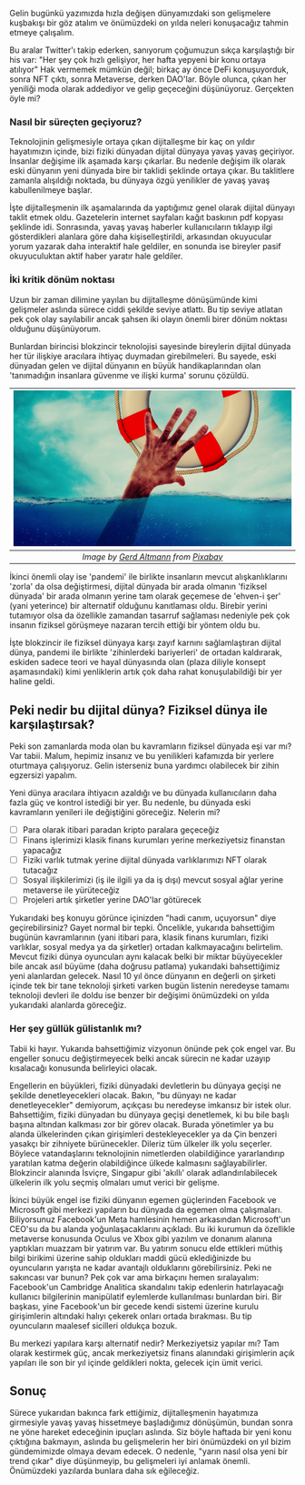 Gelin bugünkü yazımızda hızla değişen dünyamızdaki son gelişmelere kuşbakışı bir göz atalım ve önümüzdeki on yılda neleri konuşacağız tahmin etmeye çalışalım. 

Bu aralar Twitter'ı takip ederken, sanıyorum çoğumuzun sıkça karşılaştığı bir his var: "Her şey çok hızlı gelişiyor, her hafta yepyeni bir konu ortaya atılıyor" Hak vermemek mümkün değil; birkaç ay önce DeFi konuşuyorduk, sonra NFT çıktı, sonra Metaverse, derken DAO'lar. Böyle olunca, çıkan her yeniliği moda olarak addediyor ve gelip geçeceğini düşünüyoruz. Gerçekten öyle mi?

### Nasıl bir süreçten geçiyoruz?
Teknolojinin gelişmesiyle ortaya çıkan dijitalleşme bir kaç on yıldır hayatımızın içinde, bizi fiziki dünyadan dijital dünyaya yavaş yavaş geçiriyor.  İnsanlar değişime ilk aşamada karşı çıkarlar. Bu nedenle değişim ilk olarak eski dünyanın yeni dünyada bire bir taklidi şeklinde ortaya çıkar. Bu taklitlere zamanla alışıldığı noktada, bu dünyaya özgü yenilikler de yavaş yavaş kabullenilmeye başlar. 

İşte dijitalleşmenin ilk aşamalarında da yaptığımız genel olarak dijital dünyayı taklit etmek oldu. Gazetelerin internet sayfaları kağıt baskının pdf kopyası şeklinde idi. Sonrasında, yavaş yavaş haberler kullanıcıların tıklayıp ilgi gösterdikleri alanlara göre daha kişiselleştirildi, arkasından okuyucular yorum yazarak daha interaktif hale geldiler, en sonunda ise bireyler pasif okuyuculuktan aktif haber yaratır hale geldiler. 

### İki kritik dönüm noktası
Uzun bir zaman dilimine yayılan bu dijitalleşme dönüşümünde kimi gelişmeler aslında sürece ciddi şekilde seviye atlattı. Bu tip seviye atlatan pek çok olay sayılabilir ancak şahsen iki olayın önemli birer dönüm noktası olduğunu düşünüyorum. 

Bunlardan birincisi blokzincir teknolojisi sayesinde bireylerin  dijital dünyada her tür ilişkiye aracılara ihtiyaç duymadan girebilmeleri. Bu sayede, eski dünyadan gelen ve dijital dünyanın en büyük handikaplarından olan 'tanımadığın insanlara güvenme ve ilişki kurma' sorunu çözüldü. 

| ![lifeboat](/assets/lifebuoy-g071a9ee62_800.jpg)|
|:--:| 
| *Image by [Gerd Altmann](https://pixabay.com/users/geralt-9301/) from [Pixabay](https://pixabay.com/)*|

İkinci önemli olay ise 'pandemi' ile birlikte insanların mevcut alışkanlıklarını 'zorla' da olsa değiştirmesi, dijital dünyada bir arada olmanın 'fiziksel dünyada' bir arada olmanın yerine tam olarak geçemese de 'ehven-i şer' (yani yeterince) bir alternatif olduğunu kanıtlaması oldu. Birebir yerini tutamıyor olsa da özellikle zamandan tasarruf sağlaması nedeniyle pek çok insanın fiziksel görüşmeye nazaran tercih ettiği bir yöntem oldu bu. 

İşte blokzincir ile fiziksel dünyaya karşı zayıf karnını sağlamlaştıran dijital dünya, pandemi ile birlikte 'zihinlerdeki bariyerleri' de ortadan kaldırarak, eskiden sadece teori ve hayal dünyasında olan (plaza diliyle konsept aşamasındaki) kimi yenliklerin artık çok daha rahat konuşulabildiği bir yer haline geldi. 

## Peki nedir bu dijital dünya? Fiziksel dünya ile karşılaştırsak?
Peki son zamanlarda moda olan bu kavramların fiziksel dünyada eşi var mı? Var tabii. Malum, hepimiz insanız ve bu yenilikleri kafamızda bir yerlere oturtmaya çalışıyoruz.  Gelin isterseniz buna yardımcı olabilecek bir zihin egzersizi yapalım.  

Yeni dünya aracılara ihtiyacın azaldığı ve bu dünyada kullanıcıların daha fazla güç ve kontrol istediği bir yer. Bu nedenle, bu dünyada eski kavramların yenileri ile değiştiğini göreceğiz. Nelerin mi?

- [ ] Para olarak itibari paradan kripto paralara geçeceğiz
- [ ] Finans işlerimizi klasik finans kurumları yerine merkeziyetsiz finanstan yapacağız
- [ ] Fiziki varlık tutmak yerine dijital dünyada varlıklarımızı NFT olarak tutacağız
- [ ] Sosyal ilişkilerimizi (iş ile ilgili ya da iş dışı) mevcut sosyal ağlar yerine metaverse ile yürüteceğiz
- [ ] Projeleri artık şirketler yerine DAO'lar götürecek

Yukarıdaki beş konuyu görünce içinizden "hadi canım, uçuyorsun" diye geçirebilirsiniz? Gayet normal bir tepki. Öncelikle, yukarıda bahsettiğim bugünün kavramlarının (yani itibari para, klasik finans kurumları, fiziki varlıklar, sosyal medya ya da şirketler) ortadan kalkmayacağını belirtelim. Mevcut fiziki dünya oyuncuları aynı kalacak belki bir miktar büyüyecekler bile ancak asıl büyüme (daha doğrusu patlama) yukarıdaki bahsettiğimiz yeni alanlardan gelecek. Nasıl 10 yıl önce dünyanın en değerli on şirketi içinde tek bir tane teknoloji şirketi varken bugün listenin neredeyse tamamı teknoloji devleri ile doldu ise benzer bir değişimi önümüzdeki on yılda yukarıdaki alanlarda göreceğiz. 

### Her şey güllük gülistanlık mı?
Tabii ki hayır. Yukarıda bahsettiğimiz vizyonun önünde pek çok engel var. Bu engeller sonucu değiştirmeyecek belki ancak sürecin ne kadar uzayıp kısalacağı konusunda belirleyici olacak. 

Engellerin en büyükleri, fiziki dünyadaki devletlerin bu dünyaya geçişi ne şekilde denetleyecekleri olacak. Bakın, "bu dünyayı ne kadar denetleyecekler" demiyorum, açıkçası bu neredeyse imkansız bir istek olur. Bahsettiğim, fiziki dünyadan bu dünyaya geçişi denetlemek, ki bu bile başlı başına altından kalkması zor bir görev olacak. Burada yönetimler ya bu alanda ülkelerinden çıkan girişimleri destekleyecekler ya da Çin benzeri yasakçı bir zihniyete bürünecekler. Dileriz tüm ülkeler ilk yolu seçerler. Böylece vatandaşlarını teknolojinin nimetlerden olabildiğince yararlandırıp yaratılan katma değerin olabildiğince ülkede kalmasını sağlayabilirler.  Blokzincir alanında İsviçre, Singapur gibi 'akıllı' olarak adlandırılabilecek ülkelerin ilk yolu seçmiş olmaları umut verici bir gelişme. 

İkinci büyük engel ise fiziki dünyanın egemen güçlerinden Facebook ve Microsoft gibi merkezi yapıların bu dünyada da egemen olma çalışmaları. Biliyorsunuz Facebook'un Meta hamlesinin hemen arkasından Microsoft'un CEO'su da bu alanda yoğunlaşacaklarını açıkladı. Bu iki kurumun da özellikle metaverse konusunda Oculus ve Xbox gibi yazılım ve donanım alanına yaptıkları muazzam bir yatırım var. Bu yatırım sonucu elde ettikleri müthiş bilgi birikimi üzerine sahip oldukları maddi gücü eklediğinizde bu oyuncuların yarışta ne kadar avantajlı olduklarını görebilirsiniz. Peki ne sakıncası var bunun? Pek çok var ama birkaçını hemen sıralayalım: Facebook'un Cambridge Analitica skandalını takip edenlerin hatırlayacağı kullanıcı bilgilerinin manipülatif eylemlerde kullanılması bunlardan biri. Bir başkası, yine Facebook'un bir gecede kendi sistemi üzerine kurulu girişimlerin altındaki halıyı çekerek onları ortada bırakması. Bu tip oyuncuların maalesef sicilleri oldukça bozuk. 

Bu merkezi yapılara karşı alternatif nedir? Merkeziyetsiz yapılar mı? Tam olarak kestirmek güç, ancak merkeziyetsiz finans alanındaki girişimlerin açık yapıları ile son bir yıl içinde geldikleri nokta, gelecek için ümit verici. 

## Sonuç 
Sürece yukarıdan bakınca fark ettiğimiz, dijitalleşmenin hayatımıza girmesiyle yavaş yavaş hissetmeye başladığımız dönüşümün, bundan sonra ne yöne hareket edeceğinin ipuçları aslında. Siz böyle haftada bir yeni konu çıktığına bakmayın, aslında bu gelişmelerin her biri önümüzdeki on yıl bizim gündemimizde olmaya devam edecek. O nedenle, "yarın nasıl olsa yeni bir trend çıkar" diye düşünmeyip, bu gelişmeleri iyi anlamak önemli. Önümüzdeki yazılarda bunlara daha sık eğileceğiz. 
